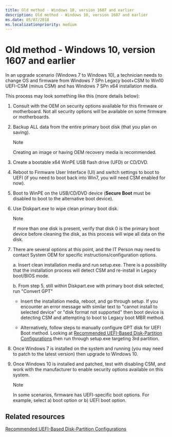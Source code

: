 ```yaml
---
title: Old method - Windows 10, version 1607 and earlier
description: Old method - Windows 10, version 1607 and earlier
ms.date: 05/07/2018
ms.localizationpriority: medium
---
```


# Old method - Windows 10, version 1607 and earlier

In an upgrade scenario (Windows 7 to Windows 10), a technician needs to change OS and firmware from Windows 7 SPn Legacy boot+CSM to Win10 UEFI-CSM (minus CSM) and has Windows 7 SPn x64 installation media.

This process may look something like this (more details below):

1. Consult with the OEM on security options available for this firmware or motherboard. Not all security options will be available on some firmware or motherboards.

2. Backup ALL data from the entire primary boot disk (that you plan on saving).

    > [!NOTE]
    > Creating an image or having OEM recovery media is recommended.

3. Create a bootable x64 WinPE USB flash drive (UFD) or CD/DVD.

4. Reboot to Firmware User Interface (UI) and switch settings to boot to UEFI (if you need to boot back into Win7, you will need CSM enabled for now).

5. Boot to WinPE on the USB/CD/DVD device (**Secure Boot** must be disabled to boot to the alternative boot device).

6. Use Diskpart.exe to wipe clean primary boot disk.

    > [!NOTE]
    > If more than one disk is present, verify that disk 0 is the primary boot device before cleaning the disk, as this process will wipe all data on the disk.

7. There are several options at this point, and the IT Person may need to contact System OEM for specific instructions/configuration options.

    a.  Insert clean installation media and run setup.exe. There is a possibility that the installation process will detect CSM and re-install in Legacy boot/BIOS mode.

    b.  From step 5, still within Diskpart.exe with primary boot disk selected, run "Convert GPT"

      - Insert the installation media, reboot, and go through setup. If you encounter an error message with similar text to "cannot install to selected device" or "disk format not supported" then boot device is detecting CSM and attempting to boot to Legacy boot MBR method.

      - Alternatively, follow steps to manually configure GPT disk for UEFI Boot method. Looking at [Recommended UEFI-Based Disk-Partition Configurations](https://technet.microsoft.com/library/dd744301) then run through setup.exe targeting 3rd partition.

8. Once Windows 7 is installed on the system and running (you may need to patch to the latest version) then upgrade to Windows 10.

9. Once Windows 10 is installed and patched, test with disabling CSM, and work with the manufacturer to enable security options available on this system.

    > [!NOTE]
    > In some scenarios, firmware has UEFI-specific boot options. For example, select a) boot option or b) UEFI boot option.

## Related resources

[Recommended UEFI-Based Disk-Partition Configurations](https://technet.microsoft.com/library/dd744301)
